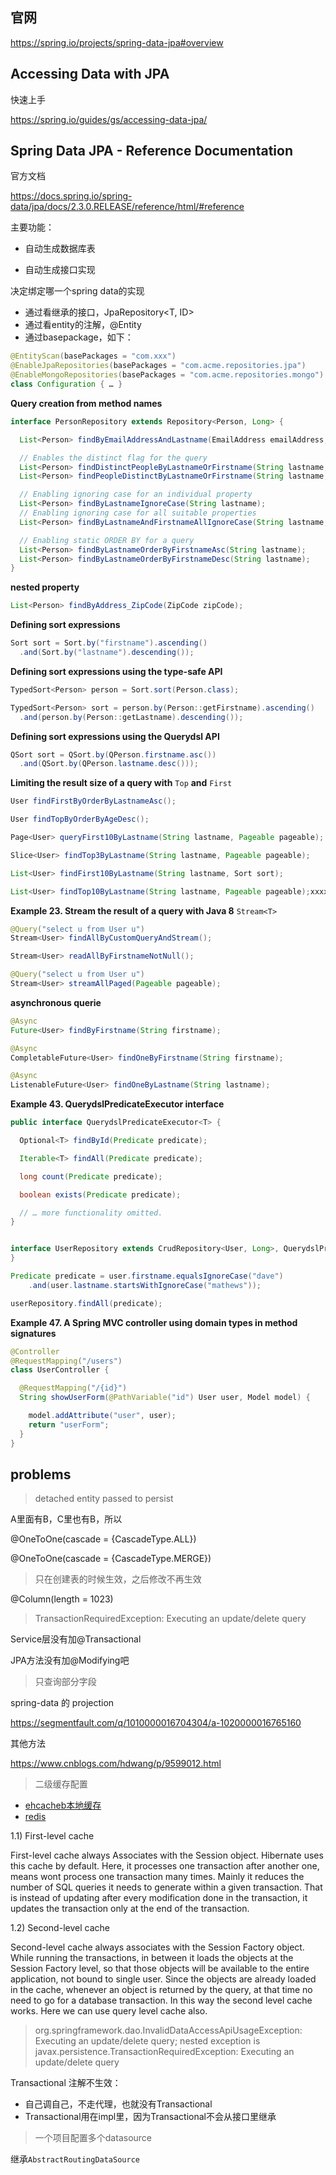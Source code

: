 

## 官网

https://spring.io/projects/spring-data-jpa#overview



## Accessing Data with JPA

快速上手

https://spring.io/guides/gs/accessing-data-jpa/



## Spring Data JPA - Reference Documentation

官方文档

https://docs.spring.io/spring-data/jpa/docs/2.3.0.RELEASE/reference/html/#reference



主要功能：

- 自动生成数据库表

- 自动生成接口实现



决定绑定哪一个spring data的实现

- 通过看继承的接口，JpaRepository<T, ID>
- 通过看entity的注解，@Entity
- 通过basepackage，如下：

```java
@EntityScan(basePackages = "com.xxx")
@EnableJpaRepositories(basePackages = "com.acme.repositories.jpa")
@EnableMongoRepositories(basePackages = "com.acme.repositories.mongo")
class Configuration { … }
```



**Query creation from method names**

```java
interface PersonRepository extends Repository<Person, Long> {

  List<Person> findByEmailAddressAndLastname(EmailAddress emailAddress, String lastname);

  // Enables the distinct flag for the query
  List<Person> findDistinctPeopleByLastnameOrFirstname(String lastname, String firstname);
  List<Person> findPeopleDistinctByLastnameOrFirstname(String lastname, String firstname);

  // Enabling ignoring case for an individual property
  List<Person> findByLastnameIgnoreCase(String lastname);
  // Enabling ignoring case for all suitable properties
  List<Person> findByLastnameAndFirstnameAllIgnoreCase(String lastname, String firstname);

  // Enabling static ORDER BY for a query
  List<Person> findByLastnameOrderByFirstnameAsc(String lastname);
  List<Person> findByLastnameOrderByFirstnameDesc(String lastname);
}
```



**nested property**

```java
List<Person> findByAddress_ZipCode(ZipCode zipCode);
```



**Defining sort expressions**

```java
Sort sort = Sort.by("firstname").ascending()
  .and(Sort.by("lastname").descending());
```



**Defining sort expressions using the type-safe API**

```java
TypedSort<Person> person = Sort.sort(Person.class);

TypedSort<Person> sort = person.by(Person::getFirstname).ascending()
  .and(person.by(Person::getLastname).descending());
```



**Defining sort expressions using the Querydsl API**

```java
QSort sort = QSort.by(QPerson.firstname.asc())
  .and(QSort.by(QPerson.lastname.desc()));
```



**Limiting the result size of a query with** `Top` **and** `First`

```java
User findFirstByOrderByLastnameAsc();

User findTopByOrderByAgeDesc();

Page<User> queryFirst10ByLastname(String lastname, Pageable pageable);

Slice<User> findTop3ByLastname(String lastname, Pageable pageable);

List<User> findFirst10ByLastname(String lastname, Sort sort);

List<User> findTop10ByLastname(String lastname, Pageable pageable);xxxxxxxxxx User findFirstByOrderByLastnameAsc();User findTopByOrderByAgeDesc();Page<User> queryFirst10ByLastname(String lastname, Pageable pageable);Slice<User> findTop3ByLastname(String lastname, Pageable pageable);List<User> findFirst10ByLastname(String lastname, Sort sort);List<User> findTop10ByLastname(String lastname, Pageable pageable);QSort sort = QSort.by(QPerson.firstname.asc())  .and(QSort.by(QPerson.lastname.desc()));java
```



**Example 23. Stream the result of a query with Java 8** `Stream<T>`

```java
@Query("select u from User u")
Stream<User> findAllByCustomQueryAndStream();

Stream<User> readAllByFirstnameNotNull();

@Query("select u from User u")
Stream<User> streamAllPaged(Pageable pageable);
```



**asynchronous querie**

```java
@Async
Future<User> findByFirstname(String firstname);               

@Async
CompletableFuture<User> findOneByFirstname(String firstname); 

@Async
ListenableFuture<User> findOneByLastname(String lastname); 
```



**Example 43. QuerydslPredicateExecutor interface**

```Java
public interface QuerydslPredicateExecutor<T> {

  Optional<T> findById(Predicate predicate);  

  Iterable<T> findAll(Predicate predicate);   

  long count(Predicate predicate);            

  boolean exists(Predicate predicate);        

  // … more functionality omitted.
}


interface UserRepository extends CrudRepository<User, Long>, QuerydslPredicateExecutor<User> {
}

Predicate predicate = user.firstname.equalsIgnoreCase("dave")
	.and(user.lastname.startsWithIgnoreCase("mathews"));

userRepository.findAll(predicate);
```



**Example 47. A Spring MVC controller using domain types in method signatures**

```java
@Controller
@RequestMapping("/users")
class UserController {

  @RequestMapping("/{id}")
  String showUserForm(@PathVariable("id") User user, Model model) {

    model.addAttribute("user", user);
    return "userForm";
  }
}
```









## problems

> detached entity passed to persist

A里面有B，C里也有B，所以

@OneToOne(cascade = {CascadeType.ALL})

@OneToOne(cascade = {CascadeType.MERGE})


> 只在创建表的时候生效，之后修改不再生效

@Column(length = 1023)


> TransactionRequiredException: Executing an update/delete query

Service层没有加@Transactional

JPA方法没有加@Modifying吧


> 只查询部分字段 

spring-data 的 projection

https://segmentfault.com/q/1010000016704304/a-1020000016765160

其他方法

https://www.cnblogs.com/hdwang/p/9599012.html


> 二级缓存配置

- [ehcacheb本地缓存](https://www.jianshu.com/p/0ca49d208c14)
- [redis](https://github.com/debop/hibernate-redis)

1.1) First-level cache

First-level cache always Associates with the Session object. Hibernate uses this cache by default. Here, it processes one transaction after another one, means wont process one transaction many times. Mainly it reduces the number of SQL queries it needs to generate within a given transaction. That is instead of updating after every modification done in the transaction, it updates the transaction only at the end of the transaction.

1.2) Second-level cache

Second-level cache always associates with the Session Factory object. While running the transactions, in between it loads the objects at the Session Factory level, so that those objects will be available to the entire application, not bound to single user. Since the objects are already loaded in the cache, whenever an object is returned by the query, at that time no need to go for a database transaction. In this way the second level cache works. Here we can use query level cache also.


> org.springframework.dao.InvalidDataAccessApiUsageException: Executing an update/delete query; nested exception is javax.persistence.TransactionRequiredException: Executing an update/delete query

Transactional 注解不生效：
- 自己调自己，不走代理，也就没有Transactional
- Transactional用在impl里，因为Transactional不会从接口里继承

> 一个项目配置多个datasource

继承`AbstractRoutingDataSource`